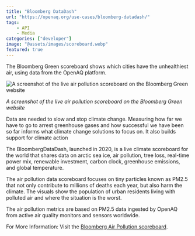 ```yaml
---
title: "Bloomberg DataDash"
url: "https://openaq.org/use-cases/bloomberg-datadash/"
tags: 
    - API
    - Media
categories: ["developer"]
image: "@assets/images/scoreboard.webp"
featured: true
---
```


The Bloomberg Green scoreboard shows which cities have the unhealthiest air, using data from the OpenAQ platform.

![A screenshot of the live air pollution scoreboard on the Bloomberg Green website](@assets/images/scoreboard.webp)

_A screenshot of the live air pollution scoreboard on the Bloomberg Green website_

Data are needed to slow and stop climate change. Measuring how far we have to go to arrest greenhouse gases and how successful we have been so far informs what climate change solutions to focus on. It also builds support for climate action

The BloombergDataDash, launched in 2020, is a live climate scoreboard for the world that shares data on arctic sea ice, air pollution, tree loss, real-time power mix, renewable investment, carbon clock, greenhouse emissions, and global temperature.

The air pollution data scoreboard focuses on tiny particles known as PM2.5 that not only contribute to millions of deaths each year, but also harm the climate. The visuals show the population of urban residents living with polluted air and where the situation is the worst.

The air pollution metrics are based on PM2.5 data ingested by OpenAQ from active air quality monitors and sensors worldwide.

For More Information: Visit the [Bloomberg Air Pollution scoreboard](https://www.bloomberg.com/graphics/climate-change-data-green/air-quality.html#xj4y7vzkg).
